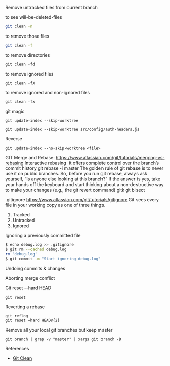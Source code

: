 Remove untracked files from current branch

to see will-be-deleted-files

```bash
git clean -n
```

to remove those files

```bash
git clean -f
```

to remove directories

```
git clean -fd
```

to remove ignored files

```
git clean -fX
```

to remove ignored and non-ignored files

```
git clean -fx
```

git magic

```
git update-index --skip-worktree
```

```
git update-index --skip-worktree src/config/auth-headers.js
```

Reverse

```
git update-index --no-skip-worktree <file>
```

GIT
Merge and Rebase:
https://www.atlassian.com/git/tutorials/merging-vs-rebasing
Interactive rebasing
 it offers complete control over the branch’s commit history
git rebase -i master
The golden rule of git rebase is to never use it on public branches.
So, before you run git rebase, always ask yourself, “Is anyone else looking at this branch?” If the answer is yes, take your hands off the keyboard and start thinking about a non-destructive way to make your changes (e.g., the git revert command)
gitk git bisect

.gitignore
https://www.atlassian.com/git/tutorials/gitignore
Git sees every file in your working copy as one of three things.

1. Tracked
2. Untracked
3. Ignored

Ignoring a previously committed file

```bash
$ echo debug.log >> .gitignore
$ git rm --cached debug.log
rm 'debug.log'
$ git commit -m "Start ignoring debug.log"
```

Undoing commits & changes

Aborting merge conflict

Git reset --hard HEAD

```
git reset
```

Reverting a rebase

```
git reflog
git reset —hard HEAD@{2}
```

Remove all your local git branches but keep master

```
git branch | grep -v "master" | xargs git branch -D
```

References

- [Git Clean](https://koukia.ca/how-to-remove-local-untracked-files-from-the-current-git-branch-571c6ce9b6b1)
